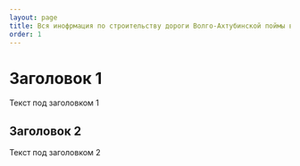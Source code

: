 ```yaml
---
layout: page
title: Вся инофрмация по строительству дороги Волго-Ахтубинской поймы в одном месте
order: 1
---
```


# Заголовок 1

Текст под заголовком 1

## Заголовок 2

Текст под заголовком 2
